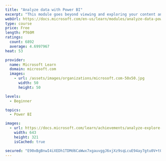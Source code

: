 ```yaml
---
title: "Analyze data with Power BI"
excerpt: "This module goes beyond viewing and exploring your content and explains how to interact with it by working with reports and dashboards to uncover and share new business insights."
webUrl: https://docs.microsoft.com/en-us/learn/modules/analyze-data-power-bi/
type: course
price: Free
length: PT60M
ratings:
  count: 6892
  average: 4.6997967
heat: 53

provider:
  name: Microsoft Learn
  domain: microsoft.com
  images:
    - url: /assets/images/organizations/microsoft.com-50x50.jpg
      width: 50
      height: 50

levels:
  - Beginner

topics:
  - Power BI

images:
  - url: https://docs.microsoft.com/learn/achievements/analyze-explore-data-power-bi-social.png
    width: 643
    height: 321
    isCached: true

secured: "E90xBgBnwI4iXEDh1TDMd6CaWwx7xgauvggJ6xjXz9sqLcuE94ay7gtu0V+tORKBv6H1dKFqB28pgdQGy59QyFUeqQEQ5/r6SHwstBl1+BqAE/PrDezGOKqswiHGZJmRmqZczKu1oTeQAsy4tEN1QD7Iicw15OXa2kaBBffIb2kSyQobnRJ88WGIWjc4Lh5HqjqMLxZqnQ0zQAIPBYFDWFYX8YG2ul111v7zpYX2rNBDfW1swg9RWRwGlRxdqWGHPXeEwHf6WH3/6DJfsBKWpEa8LZU140LAwfZtqsu1vaIjU+cvhpatRpfQ93NXuWVi0tu2KL61DRxbINYRRLENJt1tL99zeaKzGrotdwHJnB4H0zxqqkSVSe+9lKuWD8sOnza8vsgDXtmapo5FSXTV1soghwbsSxWfk16p2sKJTlE=;vGPZ8fFBf700JO+RUnsCCg=="
---
```


